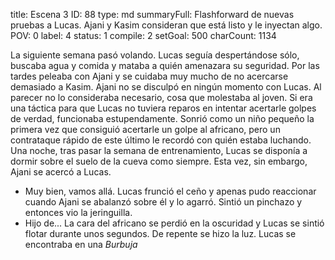 title:          Escena 3
ID:             88
type:           md
summaryFull:    Flashforward de nuevas pruebas a Lucas. Ajani y Kasim consideran que está listo y le inyectan algo.
POV:            0
label:          4
status:         1
compile:        2
setGoal:        500
charCount:      1134


La siguiente semana pasó volando.
Lucas seguía despertándose sólo, buscaba agua y comida y mataba a quién amenazara su seguridad. Por las tardes peleaba con Ajani y se cuidaba muy mucho de no acercarse demasiado a Kasim.
Ajani no se disculpó en ningún momento con Lucas. Al parecer no lo consideraba necesario, cosa que molestaba al joven. Si era una táctica para que Lucas no tuviera reparos en intentar acertarle golpes de verdad, funcionaba estupendamente.
Sonrió como un niño pequeño la primera vez que consiguió acertarle un golpe al africano, pero un contrataque rápido de este último le recordó con quién estaba luchando.
Una noche, tras pasar la semana de entrenamiento, Lucas se disponía a dormir sobre el suelo de la cueva como siempre.
Esta vez, sin embargo, Ajani se acercó a Lucas.
- Muy bien, vamos allá.
Lucas frunció el ceño y apenas pudo reaccionar cuando Ajani se abalanzó sobre él y lo agarró. Sintió un pinchazo y entonces vio la jeringuilla.
- Hijo de...
La cara del africano se perdió en la oscuridad y Lucas se sintió flotar durante unos segundos.
De repente se hizo la luz.
Lucas se encontraba en una *Burbuja*
